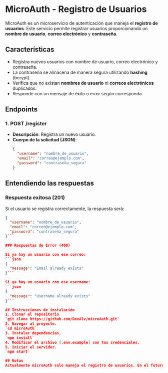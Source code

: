 # MicroAuth - Registro de Usuarios

MicroAuth es un microservicio de autenticación que maneja el **registro de usuarios**. Este servicio permite registrar usuarios proporcionando un **nombre de usuario**, **correo electrónico** y **contraseña**.

## Características

- Registra nuevos usuarios con nombre de usuario, correo electrónico y contraseña.
- La contraseña se almacena de manera segura utilizando **hashing** (bcrypt).
- Verifica que no existan **nombres de usuario** ni **correos electrónicos** duplicados.
- Responde con un mensaje de éxito o error según corresponda.

## Endpoints

### 1. **POST /register**

- **Descripción**: Registra un nuevo usuario.
- **Cuerpo de la solicitud (JSON)**:
  ```json
  {
    "username": "nombre_de_usuario",
    "email": "correo@ejemplo.com",
    "password": "contraseña_segura"
  }

## Entendiendo las respuestas

### Respuesta exitosa (201)

Si el usuario se registra correctamente, la respuesta será:

```json
{
  "username": "nombre_de_usuario",
  "email": "correo@ejemplo.com",
  "password": "contraseña_segura"
}```

### Respuestas de Error (400)

Si ya hay un usuario con ese correo:
```json
{
  "message": "Email already exists"
}```

Si ya hay un usuario con ese username:
```json
{
  "message": "Username already exists"
}```

## Instrucciones de instalación
1. Clonar el repositorio
`git clone https://github.com/DexAlv/microAuth.git`
2. Navegar al proyecto.
`cd microAuth`
3. Instalar dependencias.
`npm install`
4. Modificar el archivo [.env.example] con tus credenciales.
5. Iniciar el servidor.
`npm start`

## Notas
Actualmente microAuth solo maneja el registro de usuarios. En el futuro se tiene planeado agregar un microservicio de login y autenticación de sesiones.